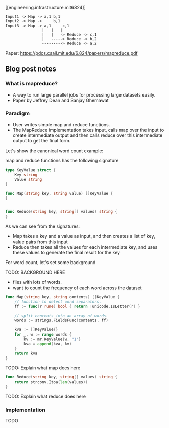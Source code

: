 
[[engineering.infrastructure.mit6824]]

```
Input1 -> Map -> a,1 b,1
Input2 -> Map ->     b,1
Input3 -> Map -> a,1     c,1
                |   |   |
                |   |   -> Reduce -> c,1
                |   -----> Reduce -> b,2
                ---------> Reduce -> a,2
```

Paper: https://pdos.csail.mit.edu/6.824/papers/mapreduce.pdf

## Blog post notes

### What is mapreduce?

- A way to run large parallel jobs for processing large datasets easily.
- Paper by Jeffrey Dean and Sanjay Ghemawat

### Paradigm

- User writes simple map and reduce functions.
- The MapReduce implementation takes input, calls map over the input to
  create intermediate output and then calls reduce over this intermediate
  output to get the final form.

Let's show the canonical word count example:

map and reduce functions has the following signature

```go
type KeyValue struct {
    Key string
    Value string
}

func Map(string key, string value) []KeyValue {
}


func Reduce(string key, string[] values) string {
}
```

As we can see from the signatures:

- Map takes a key and a value as input, and then creates a list of key, value pairs from this input
- Reduce then takes all the values for each intermediate key, and uses these values to generate the final result for the key

For word count, let's set some background

TODO: BACKGROUND HERE

- files with lots of words.
- want to count the frequency of each word across the dataset

```go
func Map(string key, string contents) []KeyValue {
    // function to detect word separators.
	ff := func(r rune) bool { return !unicode.IsLetter(r) }

	// split contents into an array of words.
	words := strings.FieldsFunc(contents, ff)

	kva := []KeyValue{}
	for _, w := range words {
		kv := mr.KeyValue{w, "1"}
		kva = append(kva, kv)
	}
	return kva
}
```

TODO: Explain what map does here

```go
func Reduce(string key, string[] values) string {
    return strconv.Itoa(len(values))
}
```

TODO: Explain what reduce does here

### Implementation

TODO
